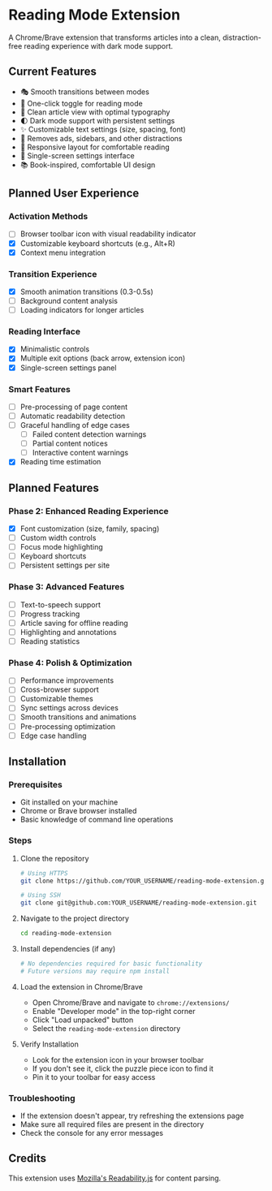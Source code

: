 # Reading Mode Extension

A Chrome/Brave extension that transforms articles into a clean, distraction-free reading experience with dark mode support.

## Current Features

- 🎭 Smooth transitions between modes
- 🔄 One-click toggle for reading mode
- 📖 Clean article view with optimal typography
- 🌓 Dark mode support with persistent settings
- ✨ Customizable text settings (size, spacing, font)
- 🎯 Removes ads, sidebars, and other distractions
- 📱 Responsive layout for comfortable reading
- 🎨 Single-screen settings interface
- 📚 Book-inspired, comfortable UI design

## Planned User Experience

### Activation Methods
- [ ] Browser toolbar icon with visual readability indicator
- [x] Customizable keyboard shortcuts (e.g., Alt+R)
- [x] Context menu integration

### Transition Experience
- [x] Smooth animation transitions (0.3-0.5s)
- [ ] Background content analysis
- [ ] Loading indicators for longer articles

### Reading Interface
- [x] Minimalistic controls
- [x] Multiple exit options (back arrow, extension icon)
- [x] Single-screen settings panel

### Smart Features
- [ ] Pre-processing of page content
- [ ] Automatic readability detection
- [ ] Graceful handling of edge cases
  - [ ] Failed content detection warnings
  - [ ] Partial content notices
  - [ ] Interactive content warnings
- [x] Reading time estimation

## Planned Features

### Phase 2: Enhanced Reading Experience
- [x] Font customization (size, family, spacing)
- [ ] Custom width controls
- [ ] Focus mode highlighting
- [ ] Keyboard shortcuts
- [ ] Persistent settings per site

### Phase 3: Advanced Features
- [ ] Text-to-speech support
- [ ] Progress tracking
- [ ] Article saving for offline reading
- [ ] Highlighting and annotations
- [ ] Reading statistics

### Phase 4: Polish & Optimization
- [ ] Performance improvements
- [ ] Cross-browser support
- [ ] Customizable themes
- [ ] Sync settings across devices
- [ ] Smooth transitions and animations
- [ ] Pre-processing optimization
- [ ] Edge case handling

## Installation

### Prerequisites
- Git installed on your machine
- Chrome or Brave browser installed
- Basic knowledge of command line operations

### Steps
1. Clone the repository
   ```bash
   # Using HTTPS
   git clone https://github.com/YOUR_USERNAME/reading-mode-extension.git
   
   # Using SSH
   git clone git@github.com:YOUR_USERNAME/reading-mode-extension.git
   ```

2. Navigate to the project directory
   ```bash
   cd reading-mode-extension
   ```

3. Install dependencies (if any)
   ```bash
   # No dependencies required for basic functionality
   # Future versions may require npm install
   ```

4. Load the extension in Chrome/Brave
   - Open Chrome/Brave and navigate to `chrome://extensions/`
   - Enable "Developer mode" in the top-right corner
   - Click "Load unpacked" button
   - Select the `reading-mode-extension` directory

5. Verify Installation
   - Look for the extension icon in your browser toolbar
   - If you don't see it, click the puzzle piece icon to find it
   - Pin it to your toolbar for easy access

### Troubleshooting
- If the extension doesn't appear, try refreshing the extensions page
- Make sure all required files are present in the directory
- Check the console for any error messages

## Credits

This extension uses [Mozilla's Readability.js](https://github.com/mozilla/readability) for content parsing. 
